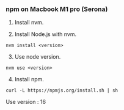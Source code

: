 ### npm on Macbook M1 pro (Serona)
1. Install nvm.

2. Install Node.js with nvm.
```
nvm install <version>
```

3. Use node version.
```
nvm use <version>
```

4. Install npm.
```
curl -L https://npmjs.org/install.sh | sh
```

Use version : 16
